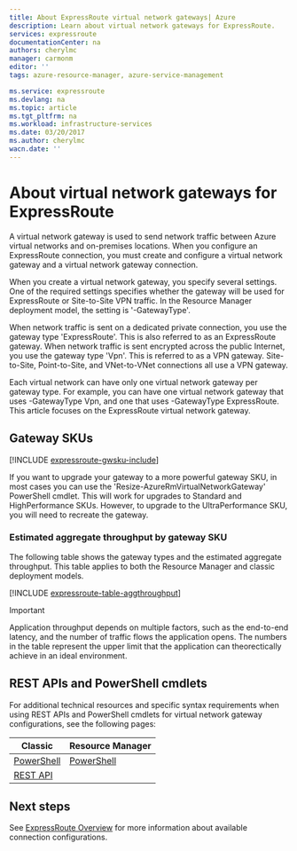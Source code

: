 ```yaml
---
title: About ExpressRoute virtual network gateways| Azure
description: Learn about virtual network gateways for ExpressRoute.
services: expressroute
documentationCenter: na
authors: cherylmc
manager: carmonm
editor: ''
tags: azure-resource-manager, azure-service-management

ms.service: expressroute
ms.devlang: na
ms.topic: article
ms.tgt_pltfrm: na
ms.workload: infrastructure-services
ms.date: 03/20/2017
ms.author: cherylmc
wacn.date: ''
---
```


# About virtual network gateways for ExpressRoute

A virtual network gateway is used to send network traffic between Azure virtual networks and on-premises locations. When you configure an ExpressRoute connection, you must create and configure a virtual network gateway and a virtual network gateway connection.

When you create a virtual network gateway, you specify several settings. One of the required settings specifies whether the gateway will be used for ExpressRoute or Site-to-Site VPN traffic. In the Resource Manager deployment model, the setting is '-GatewayType'.

When network traffic is sent on a dedicated private connection, you use the gateway type 'ExpressRoute'. This is also referred to as an ExpressRoute gateway. When network traffic is sent encrypted across the public Internet, you use the gateway type 'Vpn'. This is referred to as a VPN gateway. Site-to-Site, Point-to-Site, and VNet-to-VNet connections all use a VPN gateway. 

Each virtual network can have only one virtual network gateway per gateway type. For example, you can have one virtual network gateway that uses -GatewayType Vpn, and one that uses -GatewayType ExpressRoute. This article focuses on the ExpressRoute virtual network gateway.

## <a name="gwsku"></a>Gateway SKUs

[!INCLUDE [expressroute-gwsku-include](../../includes/expressroute-gwsku-include.md)]

If you want to upgrade your gateway to a more powerful gateway SKU, in most cases you can use the 'Resize-AzureRmVirtualNetworkGateway' PowerShell cmdlet. This will work for upgrades to Standard and HighPerformance SKUs. However, to upgrade to the UltraPerformance SKU, you will need to recreate the gateway.

###  <a name="aggthroughput"></a>Estimated aggregate throughput by gateway SKU

The following table shows the gateway types and the estimated aggregate throughput. This table applies to both the Resource Manager and classic deployment models.

[!INCLUDE [expressroute-table-aggthroughput](../../includes/expressroute-table-aggtput-include.md)] 

> [!IMPORTANT]
> Application throughput depends on multiple factors, such as the end-to-end latency, and the number of traffic flows the application opens. The numbers in the table represent the upper limit that the application can theorectically achieve in an ideal environment. 
> 
>

## <a name="resources"></a>REST APIs and PowerShell cmdlets

For additional technical resources and specific syntax requirements when using REST APIs and PowerShell cmdlets for virtual network gateway configurations, see the following pages:

|**Classic** | **Resource Manager**|
|-----|----|
|[PowerShell](https://msdn.microsoft.com/library/mt270335.aspx)|[PowerShell](https://msdn.microsoft.com/zh-cn/library/mt163510.aspx)|
|[REST API](https://msdn.microsoft.com/library/jj154113.aspx)||

## Next steps

See [ExpressRoute Overview](./expressroute-introduction.md) for more information about available connection configurations.
